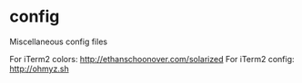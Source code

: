 # config
Miscellaneous config files

For iTerm2 colors: http://ethanschoonover.com/solarized
For iTerm2 config: http://ohmyz.sh

